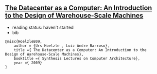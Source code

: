 [The Datacenter as a Computer: An Introduction to the Design of Warehouse-Scale Machines](http://www.morganclaypool.com/doi/abs/10.2200/S00516ED2V01Y201306CAC024)
---


- reading status: haven't started
- bib
```
@misc{HoelzleB09,
    author = {Urs Hoelzle , Luiz Andre Barroso},
    title ={ The Datacenter as a Computer: An Introduction to the Design of Warehouse-Scale Machines},
    booktitle ={ Synthesis Lectures on Computer Architecture},
    year ={ 2009}
}
```
